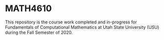 # MATH4610
This repository is the course work completed and in-progress for Fundamentals of Computational Mathematics at Utah State University (USU) during the Fall Semester of 2020.
